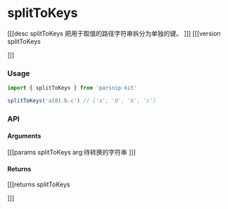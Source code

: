 # splitToKeys
[[[desc splitToKeys
把用于取值的路径字符串拆分为单独的键。
]]]
[[[version splitToKeys
  
]]]
### Usage

```ts
import { splitToKeys } from 'parsnip-kit'

splitToKeys('a[0].b.c') // ['a', '0', 'b', 'c']
```


### API

#### Arguments
[[[params splitToKeys
arg:待转换的字符串
]]]
#### Returns
[[[returns splitToKeys

]]]
